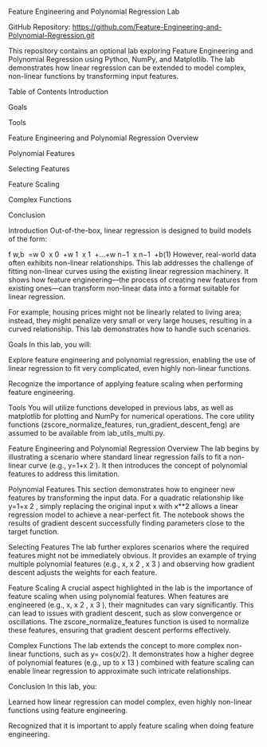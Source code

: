 Feature Engineering and Polynomial Regression Lab

GitHub Repository: https://github.com/Feature-Engineering-and-Polynomial-Regression.git

This repository contains an optional lab exploring Feature Engineering and Polynomial Regression using Python, NumPy, and Matplotlib. The lab demonstrates how linear regression can be extended to model complex, non-linear functions by transforming input features.

Table of Contents
Introduction

Goals

Tools

Feature Engineering and Polynomial Regression Overview

Polynomial Features

Selecting Features

Feature Scaling

Complex Functions

Conclusion

Introduction
Out-of-the-box, linear regression is designed to build models of the form:

f 
w,b
​
 =w 
0
​
 x 
0
​
 +w 
1
​
 x 
1
​
 +...+w 
n−1
​
 x 
n−1
​
 +b(1)
However, real-world data often exhibits non-linear relationships. This lab addresses the challenge of fitting non-linear curves using the existing linear regression machinery. It shows how feature engineering—the process of creating new features from existing ones—can transform non-linear data into a format suitable for linear regression.

For example, housing prices might not be linearly related to living area; instead, they might penalize very small or very large houses, resulting in a curved relationship. This lab demonstrates how to handle such scenarios.

Goals
In this lab, you will:

Explore feature engineering and polynomial regression, enabling the use of linear regression to fit very complicated, even highly non-linear functions.

Recognize the importance of applying feature scaling when performing feature engineering.

Tools
You will utilize functions developed in previous labs, as well as matplotlib for plotting and NumPy for numerical operations. The core utility functions (zscore_normalize_features, run_gradient_descent_feng) are assumed to be available from lab_utils_multi.py.

Feature Engineering and Polynomial Regression Overview
The lab begins by illustrating a scenario where standard linear regression fails to fit a non-linear curve (e.g., y=1+x 
2
 ). It then introduces the concept of polynomial features to address this limitation.

Polynomial Features
This section demonstrates how to engineer new features by transforming the input data. For a quadratic relationship like y=1+x 
2
 , simply replacing the original input x with x**2 allows a linear regression model to achieve a near-perfect fit. The notebook shows the results of gradient descent successfully finding parameters close to the target function.

Selecting Features
The lab further explores scenarios where the required features might not be immediately obvious. It provides an example of trying multiple polynomial features (e.g., x, x 
2
 , x 
3
 ) and observing how gradient descent adjusts the weights for each feature.

Feature Scaling
A crucial aspect highlighted in the lab is the importance of feature scaling when using polynomial features. When features are engineered (e.g., x, x 
2
 , x 
3
 ), their magnitudes can vary significantly. This can lead to issues with gradient descent, such as slow convergence or oscillations. The zscore_normalize_features function is used to normalize these features, ensuring that gradient descent performs effectively.

Complex Functions
The lab extends the concept to more complex non-linear functions, such as y=
cos(x/2). It demonstrates how a higher degree of polynomial features (e.g., up to x 
13
 ) combined with feature scaling can enable linear regression to approximate such intricate relationships.

Conclusion
In this lab, you:

Learned how linear regression can model complex, even highly non-linear functions using feature engineering.

Recognized that it is important to apply feature scaling when doing feature engineering.
